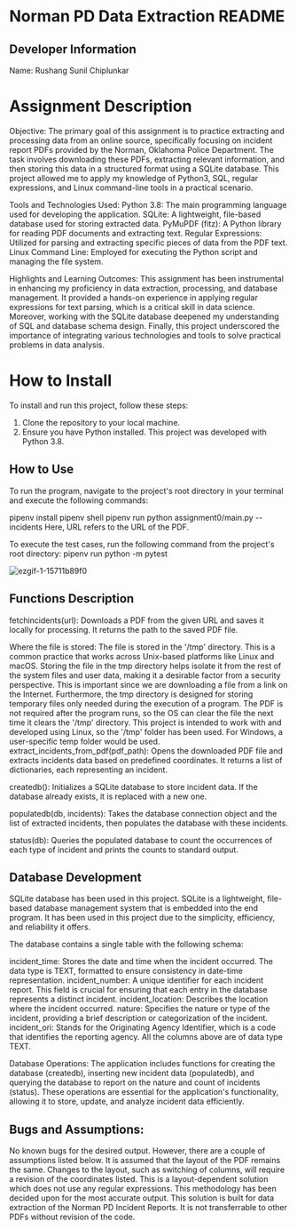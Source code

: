 # Norman PD Data Extraction README
## Developer Information
Name: Rushang Sunil Chiplunkar

# Assignment Description 
Objective:
The primary goal of this assignment is to practice extracting and processing data from an online source, specifically focusing on incident report PDFs provided by the Norman, Oklahoma Police Department. The task involves downloading these PDFs, extracting relevant information, and then storing this data in a structured format using a SQLite database. This project allowed me to apply my knowledge of Python3, SQL, regular expressions, and Linux command-line tools in a practical scenario.

Tools and Technologies Used:
Python 3.8: The main programming language used for developing the application.
SQLite: A lightweight, file-based database used for storing extracted data.
PyMuPDF (fitz): A Python library for reading PDF documents and extracting text.
Regular Expressions: Utilized for parsing and extracting specific pieces of data from the PDF text.
Linux Command Line: Employed for executing the Python script and managing the file system.

Highlights and Learning Outcomes:
This assignment has been instrumental in enhancing my proficiency in data extraction, processing, and database management. It provided a hands-on experience in applying regular expressions for text parsing, which is a critical skill in data science. Moreover, working with the SQLite database deepened my understanding of SQL and database schema design. Finally, this project underscored the importance of integrating various technologies and tools to solve practical problems in data analysis.

# How to Install
To install and run this project, follow these steps:

1. Clone the repository to your local machine.
2. Ensure you have Python installed. This project was developed with Python 3.8.

## How to Use
To run the program, navigate to the project's root directory in your terminal and execute the following commands:

pipenv install
pipenv shell
pipenv run python assignment0/main.py --incidents <url>
Here, URL refers to the URL of the PDF.

To execute the test cases, run the following command from the project's root directory:
pipenv run python -m pytest

![ezgif-1-15711b89f0](https://github.com/rushang01/cis6930sp24-assignment0/assets/65099777/ace4f945-177d-4ee7-8dda-35575f97da9c)


## Functions Description
fetchincidents(url): Downloads a PDF from the given URL and saves it locally for processing. It returns the path to the saved PDF file.

Where the file is stored: The file is stored in the '/tmp' directory. This is a common practice that works across Unix-based platforms like Linux and macOS.
Storing the file in the tmp directory helps isolate it from the rest of the system files and user data, making it a desirable factor from a security perspective. This is important since we are downloading a file from a link on the Internet. Furthermore, the tmp directory is designed for storing temporary files only needed during the execution of a program. The PDF is not required after the program runs, so the OS can clear the file the next time it clears the '/tmp' directory. This project is intended to work with and developed using Linux, so the '/tmp' folder has been used. For Windows, a user-specific temp folder would be used.
extract_incidents_from_pdf(pdf_path): Opens the downloaded PDF file and extracts incidents data based on predefined coordinates. It returns a list of dictionaries, each representing an incident.

createdb(): Initializes a SQLite database to store incident data. If the database already exists, it is replaced with a new one.

populatedb(db, incidents): Takes the database connection object and the list of extracted incidents, then populates the database with these incidents.

status(db): Queries the populated database to count the occurrences of each type of incident and prints the counts to standard output.

## Database Development
SQLite database has been used in this project. SQLite is a lightweight, file-based database management system that is embedded into the end program. It has been used in this project due to the simplicity, efficiency, and reliability it offers.

The database contains a single table with the following schema:

incident_time: Stores the date and time when the incident occurred. The data type is TEXT, formatted to ensure consistency in date-time representation.
incident_number: A unique identifier for each incident report. This field is crucial for ensuring that each entry in the database represents a distinct incident.
incident_location: Describes the location where the incident occurred.
nature: Specifies the nature or type of the incident, providing a brief description or categorization of the incident.
incident_ori: Stands for the Originating Agency Identifier, which is a code that identifies the reporting agency.
All the columns above are of data type TEXT.

Database Operations: The application includes functions for creating the database (createdb), inserting new incident data (populatedb), and querying the database to report on the nature and count of incidents (status). These operations are essential for the application's functionality, allowing it to store, update, and analyze incident data efficiently.

## Bugs and Assumptions:
No known bugs for the desired output. However, there are a couple of assumptions listed below.
It is assumed that the layout of the PDF remains the same. Changes to the layout, such as switching of columns, will require a revision of the coordinates listed. This is a layout-dependent solution which does not use any regular expressions. This methodology has been decided upon for the most accurate output.
This solution is built for data extraction of the Norman PD Incident Reports. It is not transferrable to other PDFs without revision of the code.
